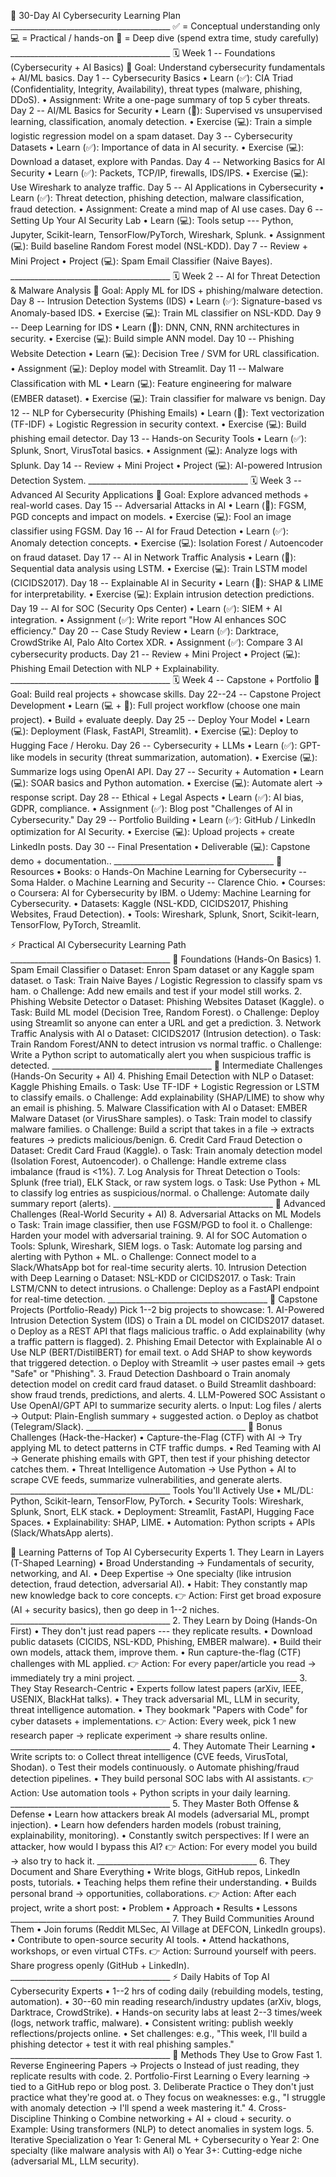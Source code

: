 📅 30-Day AI Cybersecurity Learning Plan
\_\_\_\_\_\_\_\_\_\_\_\_\_\_\_\_\_\_\_\_\_\_\_\_\_\_\_\_\_\_\_\_\_\_\_\_\_\_\_\_
✅ = Conceptual understanding only 💻 = Practical / hands-on 🔬 = Deep
dive (spend extra time, study carefully)
\_\_\_\_\_\_\_\_\_\_\_\_\_\_\_\_\_\_\_\_\_\_\_\_\_\_\_\_\_\_\_\_\_\_\_\_\_\_\_\_
🗓️ Week 1 -- Foundations (Cybersecurity + AI Basics) 🎯 Goal: Understand
cybersecurity fundamentals + AI/ML basics. Day 1 -- Cybersecurity Basics
• Learn (✅): CIA Triad (Confidentiality, Integrity, Availability),
threat types (malware, phishing, DDoS). • Assignment: Write a one-page
summary of top 5 cyber threats. Day 2 -- AI/ML Basics for Security •
Learn (🔬): Supervised vs unsupervised learning, classification, anomaly
detection. • Exercise (💻): Train a simple logistic regression model on
a spam dataset. Day 3 -- Cybersecurity Datasets • Learn (✅): Importance
of data in AI security. • Exercise (💻): Download a dataset, explore
with Pandas. Day 4 -- Networking Basics for AI Security • Learn (✅):
Packets, TCP/IP, firewalls, IDS/IPS. • Exercise (💻): Use Wireshark to
analyze traffic. Day 5 -- AI Applications in Cybersecurity • Learn (✅):
Threat detection, phishing detection, malware classification, fraud
detection. • Assignment: Create a mind map of AI use cases. Day 6 --
Setting Up Your AI Security Lab • Learn (💻): Tools setup --- Python,
Jupyter, Scikit-learn, TensorFlow/PyTorch, Wireshark, Splunk. •
Assignment (💻): Build baseline Random Forest model (NSL-KDD). Day 7 --
Review + Mini Project • Project (💻): Spam Email Classifier (Naive
Bayes).
\_\_\_\_\_\_\_\_\_\_\_\_\_\_\_\_\_\_\_\_\_\_\_\_\_\_\_\_\_\_\_\_\_\_\_\_\_\_\_\_
🗓️ Week 2 -- AI for Threat Detection & Malware Analysis 🎯 Goal: Apply
ML for IDS + phishing/malware detection. Day 8 -- Intrusion Detection
Systems (IDS) • Learn (✅): Signature-based vs Anomaly-based IDS. •
Exercise (💻): Train ML classifier on NSL-KDD. Day 9 -- Deep Learning
for IDS • Learn (🔬): DNN, CNN, RNN architectures in security. •
Exercise (💻): Build simple ANN model. Day 10 -- Phishing Website
Detection • Learn (💻): Decision Tree / SVM for URL classification. •
Assignment (💻): Deploy model with Streamlit. Day 11 -- Malware
Classification with ML • Learn (💻): Feature engineering for malware
(EMBER dataset). • Exercise (💻): Train classifier for malware vs
benign. Day 12 -- NLP for Cybersecurity (Phishing Emails) • Learn (🔬):
Text vectorization (TF-IDF) + Logistic Regression in security context. •
Exercise (💻): Build phishing email detector. Day 13 -- Hands-on
Security Tools • Learn (✅): Splunk, Snort, VirusTotal basics. •
Assignment (💻): Analyze logs with Splunk. Day 14 -- Review + Mini
Project • Project (💻): AI-powered Intrusion Detection System.
\_\_\_\_\_\_\_\_\_\_\_\_\_\_\_\_\_\_\_\_\_\_\_\_\_\_\_\_\_\_\_\_\_\_\_\_\_\_\_\_
🗓️ Week 3 -- Advanced AI Security Applications 🎯 Goal: Explore advanced
methods + real-world cases. Day 15 -- Adversarial Attacks in AI • Learn
(🔬): FGSM, PGD concepts and impact on models. • Exercise (💻): Fool an
image classifier using FGSM. Day 16 -- AI for Fraud Detection • Learn
(✅): Anomaly detection concepts. • Exercise (💻): Isolation Forest /
Autoencoder on fraud dataset. Day 17 -- AI in Network Traffic Analysis •
Learn (🔬): Sequential data analysis using LSTM. • Exercise (💻): Train
LSTM model (CICIDS2017). Day 18 -- Explainable AI in Security • Learn
(🔬): SHAP & LIME for interpretability. • Exercise (💻): Explain
intrusion detection predictions. Day 19 -- AI for SOC (Security Ops
Center) • Learn (✅): SIEM + AI integration. • Assignment (✅): Write
report "How AI enhances SOC efficiency." Day 20 -- Case Study Review •
Learn (✅): Darktrace, CrowdStrike AI, Palo Alto Cortex XDR. •
Assignment (✅): Compare 3 AI cybersecurity products. Day 21 -- Review +
Mini Project • Project (💻): Phishing Email Detection with NLP +
Explainability.
\_\_\_\_\_\_\_\_\_\_\_\_\_\_\_\_\_\_\_\_\_\_\_\_\_\_\_\_\_\_\_\_\_\_\_\_\_\_\_\_
🗓️ Week 4 -- Capstone + Portfolio 🎯 Goal: Build real projects +
showcase skills. Day 22--24 -- Capstone Project Development • Learn
(💻 + 🔬): Full project workflow (choose one main project). • Build +
evaluate deeply. Day 25 -- Deploy Your Model • Learn (💻): Deployment
(Flask, FastAPI, Streamlit). • Exercise (💻): Deploy to Hugging Face /
Heroku. Day 26 -- Cybersecurity + LLMs • Learn (✅): GPT-like models in
security (threat summarization, automation). • Exercise (💻): Summarize
logs using OpenAI API. Day 27 -- Security + Automation • Learn (💻):
SOAR basics and Python automation. • Exercise (💻): Automate alert →
response script. Day 28 -- Ethical + Legal Aspects • Learn (✅): AI
bias, GDPR, compliance. • Assignment (✅): Blog post "Challenges of AI
in Cybersecurity." Day 29 -- Portfolio Building • Learn (✅): GitHub /
LinkedIn optimization for AI Security. • Exercise (💻): Upload
projects + create LinkedIn posts. Day 30 -- Final Presentation •
Deliverable (💻): Capstone demo + documentation..
\_\_\_\_\_\_\_\_\_\_\_\_\_\_\_\_\_\_\_\_\_\_\_\_\_\_\_\_\_\_\_\_\_\_\_\_\_\_\_\_
📌 Resources • Books: o Hands-On Machine Learning for Cybersecurity --
Soma Halder. o Machine Learning and Security -- Clarence Chio. •
Courses: o Coursera: AI for Cybersecurity by IBM. o Udemy: Machine
Learning for Cybersecurity. • Datasets: Kaggle (NSL-KDD, CICIDS2017,
Phishing Websites, Fraud Detection). • Tools: Wireshark, Splunk, Snort,
Scikit-learn, TensorFlow, PyTorch, Streamlit.

⚡ Practical AI Cybersecurity Learning Path
\_\_\_\_\_\_\_\_\_\_\_\_\_\_\_\_\_\_\_\_\_\_\_\_\_\_\_\_\_\_\_\_\_\_\_\_\_\_\_\_
🔹 Foundations (Hands-On Basics) 1. Spam Email Classifier o Dataset:
Enron Spam dataset or any Kaggle spam dataset. o Task: Train Naive Bayes
/ Logistic Regression to classify spam vs ham. o Challenge: Add new
emails and test if your model still works. 2. Phishing Website Detector
o Dataset: Phishing Websites Dataset (Kaggle). o Task: Build ML model
(Decision Tree, Random Forest). o Challenge: Deploy using Streamlit so
anyone can enter a URL and get a prediction. 3. Network Traffic Analysis
with AI o Dataset: CICIDS2017 (Intrusion detection). o Task: Train
Random Forest/ANN to detect intrusion vs normal traffic. o Challenge:
Write a Python script to automatically alert you when suspicious traffic
is detected.
\_\_\_\_\_\_\_\_\_\_\_\_\_\_\_\_\_\_\_\_\_\_\_\_\_\_\_\_\_\_\_\_\_\_\_\_\_\_\_\_
🔹 Intermediate Challenges (Hands-On Security + AI) 4. Phishing Email
Detection with NLP o Dataset: Kaggle Phishing Emails. o Task: Use
TF-IDF + Logistic Regression or LSTM to classify emails. o Challenge:
Add explainability (SHAP/LIME) to show why an email is phishing. 5.
Malware Classification with AI o Dataset: EMBER Malware Dataset (or
VirusShare samples). o Task: Train model to classify malware families. o
Challenge: Build a script that takes in a file → extracts features →
predicts malicious/benign. 6. Credit Card Fraud Detection o Dataset:
Credit Card Fraud (Kaggle). o Task: Train anomaly detection model
(Isolation Forest, Autoencoder). o Challenge: Handle extreme class
imbalance (fraud is \<1%). 7. Log Analysis for Threat Detection o Tools:
Splunk (free trial), ELK Stack, or raw system logs. o Task: Use Python +
ML to classify log entries as suspicious/normal. o Challenge: Automate
daily summary report (alerts).
\_\_\_\_\_\_\_\_\_\_\_\_\_\_\_\_\_\_\_\_\_\_\_\_\_\_\_\_\_\_\_\_\_\_\_\_\_\_\_\_
🔹 Advanced Challenges (Real-World Security + AI) 8. Adversarial Attacks
on ML Models o Task: Train image classifier, then use FGSM/PGD to fool
it. o Challenge: Harden your model with adversarial training. 9. AI for
SOC Automation o Tools: Splunk, Wireshark, SIEM logs. o Task: Automate
log parsing and alerting with Python + ML. o Challenge: Connect model to
a Slack/WhatsApp bot for real-time security alerts. 10. Intrusion
Detection with Deep Learning o Dataset: NSL-KDD or CICIDS2017. o Task:
Train LSTM/CNN to detect intrusions. o Challenge: Deploy as a FastAPI
endpoint for real-time detection.
\_\_\_\_\_\_\_\_\_\_\_\_\_\_\_\_\_\_\_\_\_\_\_\_\_\_\_\_\_\_\_\_\_\_\_\_\_\_\_\_
🔹 Capstone Projects (Portfolio-Ready) Pick 1--2 big projects to
showcase: 1. AI-Powered Intrusion Detection System (IDS) o Train a DL
model on CICIDS2017 dataset. o Deploy as a REST API that flags malicious
traffic. o Add explainability (why a traffic pattern is flagged). 2.
Phishing Email Detector with Explainable AI o Use NLP (BERT/DistilBERT)
for email text. o Add SHAP to show keywords that triggered detection. o
Deploy with Streamlit → user pastes email → gets "Safe" or "Phishing".
3. Fraud Detection Dashboard o Train anomaly detection model on credit
card fraud dataset. o Build Streamlit dashboard: show fraud trends,
predictions, and alerts. 4. LLM-Powered SOC Assistant o Use OpenAI/GPT
API to summarize security alerts. o Input: Log files / alerts → Output:
Plain-English summary + suggested action. o Deploy as chatbot
(Telegram/Slack).
\_\_\_\_\_\_\_\_\_\_\_\_\_\_\_\_\_\_\_\_\_\_\_\_\_\_\_\_\_\_\_\_\_\_\_\_\_\_\_\_
🔹 Bonus Challenges (Hack-the-Hacker) • Capture-the-Flag (CTF) with AI →
Try applying ML to detect patterns in CTF traffic dumps. • Red Teaming
with AI → Generate phishing emails with GPT, then test if your phishing
detector catches them. • Threat Intelligence Automation → Use Python +
AI to scrape CVE feeds, summarize vulnerabilities, and generate alerts.
\_\_\_\_\_\_\_\_\_\_\_\_\_\_\_\_\_\_\_\_\_\_\_\_\_\_\_\_\_\_\_\_\_\_\_\_\_\_\_\_
Tools You'll Actively Use • ML/DL: Python, Scikit-learn, TensorFlow,
PyTorch. • Security Tools: Wireshark, Splunk, Snort, ELK stack. •
Deployment: Streamlit, FastAPI, Hugging Face Spaces. • Explainability:
SHAP, LIME. • Automation: Python scripts + APIs (Slack/WhatsApp alerts).

🧠 Learning Patterns of Top AI Cybersecurity Experts 1. They Learn in
Layers (T-Shaped Learning) • Broad Understanding → Fundamentals of
security, networking, and AI. • Deep Expertise → One specialty (like
intrusion detection, fraud detection, adversarial AI). • Habit: They
constantly map new knowledge back to core concepts. 👉 Action: First get
broad exposure (AI + security basics), then go deep in 1--2 niches.
\_\_\_\_\_\_\_\_\_\_\_\_\_\_\_\_\_\_\_\_\_\_\_\_\_\_\_\_\_\_\_\_\_\_\_\_\_\_\_\_
2. They Learn by Doing (Hands-On First) • They don't just read papers
--- they replicate results. • Download public datasets (CICIDS, NSL-KDD,
Phishing, EMBER malware). • Build their own models, attack them, improve
them. • Run capture-the-flag (CTF) challenges with ML applied. 👉
Action: For every paper/article you read → immediately try a mini
project.
\_\_\_\_\_\_\_\_\_\_\_\_\_\_\_\_\_\_\_\_\_\_\_\_\_\_\_\_\_\_\_\_\_\_\_\_\_\_\_\_
3. They Stay Research-Centric • Experts follow latest papers (arXiv,
IEEE, USENIX, BlackHat talks). • They track adversarial ML, LLM in
security, threat intelligence automation. • They bookmark "Papers with
Code" for cyber datasets + implementations. 👉 Action: Every week, pick
1 new research paper → replicate experiment → share results online.
\_\_\_\_\_\_\_\_\_\_\_\_\_\_\_\_\_\_\_\_\_\_\_\_\_\_\_\_\_\_\_\_\_\_\_\_\_\_\_\_
4. They Automate Their Learning • Write scripts to: o Collect threat
intelligence (CVE feeds, VirusTotal, Shodan). o Test their models
continuously. o Automate phishing/fraud detection pipelines. • They
build personal SOC labs with AI assistants. 👉 Action: Use automation
tools + Python scripts in your daily learning.
\_\_\_\_\_\_\_\_\_\_\_\_\_\_\_\_\_\_\_\_\_\_\_\_\_\_\_\_\_\_\_\_\_\_\_\_\_\_\_\_
5. They Master Both Offense & Defense • Learn how attackers break AI
models (adversarial ML, prompt injection). • Learn how defenders harden
models (robust training, explainability, monitoring). • Constantly
switch perspectives: If I were an attacker, how would I bypass this AI?
👉 Action: For every model you build → also try to hack it.
\_\_\_\_\_\_\_\_\_\_\_\_\_\_\_\_\_\_\_\_\_\_\_\_\_\_\_\_\_\_\_\_\_\_\_\_\_\_\_\_
6. They Document and Share Everything • Write blogs, GitHub repos,
LinkedIn posts, tutorials. • Teaching helps them refine their
understanding. • Builds personal brand → opportunities, collaborations.
👉 Action: After each project, write a short post: • Problem • Approach
• Results • Lessons
\_\_\_\_\_\_\_\_\_\_\_\_\_\_\_\_\_\_\_\_\_\_\_\_\_\_\_\_\_\_\_\_\_\_\_\_\_\_\_\_
7. They Build Communities Around Them • Join forums (Reddit MLSec, AI
Village at DEFCON, LinkedIn groups). • Contribute to open-source
security AI tools. • Attend hackathons, workshops, or even virtual CTFs.
👉 Action: Surround yourself with peers. Share progress openly (GitHub +
LinkedIn).
\_\_\_\_\_\_\_\_\_\_\_\_\_\_\_\_\_\_\_\_\_\_\_\_\_\_\_\_\_\_\_\_\_\_\_\_\_\_\_\_
⚡ Daily Habits of Top AI Cybersecurity Experts • 1--2 hrs of coding
daily (rebuilding models, testing, automation). • 30--60 min reading
research/industry updates (arXiv, blogs, Darktrace, CrowdStrike). •
Hands-on security labs at least 2--3 times/week (logs, network traffic,
malware). • Consistent writing: publish weekly reflections/projects
online. • Set challenges: e.g., "This week, I'll build a phishing
detector + test it with real phishing samples."
\_\_\_\_\_\_\_\_\_\_\_\_\_\_\_\_\_\_\_\_\_\_\_\_\_\_\_\_\_\_\_\_\_\_\_\_\_\_\_\_
🎯 Methods They Use to Grow Fast 1. Reverse Engineering Papers →
Projects o Instead of just reading, they replicate results with code. 2.
Portfolio-First Learning o Every learning → tied to a GitHub repo or
blog post. 3. Deliberate Practice o They don't just practice what
they're good at. o They focus on weaknesses: e.g., "I struggle with
anomaly detection → I'll spend a week mastering it." 4. Cross-Discipline
Thinking o Combine networking + AI + cloud + security. o Example: Using
transformers (NLP) to detect anomalies in system logs. 5. Iterative
Specialization o Year 1: General ML + Cybersecurity o Year 2: One
specialty (like malware analysis with AI) o Year 3+: Cutting-edge niche
(adversarial ML, LLM security).
